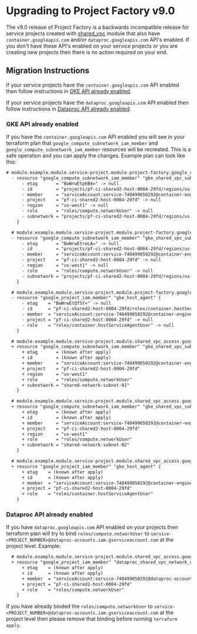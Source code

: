 # Upgrading to Project Factory v9.0

The v9.0 release of Project Factory is a backwards incompatible release for
service projects created with [shared_vpc](../terraform/project-factory/modules/shared_vpc) module that
also have `container.googleapis.com` and/or `dataproc.googleapis.com` API's
enabled. If you don't have these API's enabled on your service projects or you
are creating new projects then there is no action required on your end.

## Migration Instructions

If your service projects have the `container.googleapis.com` API enabled then
follow instructions in [GKE API already enabled](#gke-api-already-enabled).

If your service projects have the `dataproc.googleapis.com` API enabled then
follow instructions in [Dataproc API already enabled](#dataproc-api-already-enabled).

### GKE API already enabled

If you have the `container.googleapis.com` API enabled you will see in your
terraform plan that `google_compute_subnetwork_iam_member`
and `google_compute_subnetwork_iam_member` resources will be recreated. This is
a safe operation and you can apply the changes. Example plan can look like this:
```diff
# module.example.module.service-project.module.project-factory.google_compute_subnetwork_iam_member.gke_shared_vpc_subnets[0] will be destroyed
  - resource "google_compute_subnetwork_iam_member" "gke_shared_vpc_subnets" {
      - etag       = "BwWrwEtp6B4=" -> null
      - id         = "projects/pf-ci-shared2-host-0004-29fd/regions/us-west1/subnetworks/shared-network-subnet-01/roles/compute.networkUser/serviceaccount:service-740499050292@container-engine-robot.iam.gserviceaccount.com" -> null
      - member     = "serviceAccount:service-740499050292@container-engine-robot.iam.gserviceaccount.com" -> null
      - project    = "pf-ci-shared2-host-0004-29fd" -> null
      - region     = "us-west1" -> null
      - role       = "roles/compute.networkUser" -> null
      - subnetwork = "projects/pf-ci-shared2-host-0004-29fd/regions/us-west1/subnetworks/shared-network-subnet-01" -> null
    }

  # module.example.module.service-project.module.project-factory.google_compute_subnetwork_iam_member.gke_shared_vpc_subnets[1] will be destroyed
  - resource "google_compute_subnetwork_iam_member" "gke_shared_vpc_subnets" {
      - etag       = "BwWrwEtrwLA=" -> null
      - id         = "projects/pf-ci-shared2-host-0004-29fd/regions/us-west1/subnetworks/shared-network-subnet-02/roles/compute.networkUser/serviceaccount:service-740499050292@container-engine-robot.iam.gserviceaccount.com" -> null
      - member     = "serviceAccount:service-740499050292@container-engine-robot.iam.gserviceaccount.com" -> null
      - project    = "pf-ci-shared2-host-0004-29fd" -> null
      - region     = "us-west1" -> null
      - role       = "roles/compute.networkUser" -> null
      - subnetwork = "projects/pf-ci-shared2-host-0004-29fd/regions/us-west1/subnetworks/shared-network-subnet-02" -> null
    }

  # module.example.module.service-project.module.project-factory.google_project_iam_member.gke_host_agent[0] will be destroyed
  - resource "google_project_iam_member" "gke_host_agent" {
      - etag    = "BwWrwEtQfSY=" -> null
      - id      = "pf-ci-shared2-host-0004-29fd/roles/container.hostServiceAgentUser/serviceaccount:service-740499050292@container-engine-robot.iam.gserviceaccount.com" -> null
      - member  = "serviceAccount:service-740499050292@container-engine-robot.iam.gserviceaccount.com" -> null
      - project = "pf-ci-shared2-host-0004-29fd" -> null
      - role    = "roles/container.hostServiceAgentUser" -> null
    }

  # module.example.module.service-project.module.shared_vpc_access.google_compute_subnetwork_iam_member.gke_shared_vpc_subnets[0] will be created
  + resource "google_compute_subnetwork_iam_member" "gke_shared_vpc_subnets" {
      + etag       = (known after apply)
      + id         = (known after apply)
      + member     = "serviceAccount:service-740499050292@container-engine-robot.iam.gserviceaccount.com"
      + project    = "pf-ci-shared2-host-0004-29fd"
      + region     = "us-west1"
      + role       = "roles/compute.networkUser"
      + subnetwork = "shared-network-subnet-01"
    }

  # module.example.module.service-project.module.shared_vpc_access.google_compute_subnetwork_iam_member.gke_shared_vpc_subnets[1] will be created
  + resource "google_compute_subnetwork_iam_member" "gke_shared_vpc_subnets" {
      + etag       = (known after apply)
      + id         = (known after apply)
      + member     = "serviceAccount:service-740499050292@container-engine-robot.iam.gserviceaccount.com"
      + project    = "pf-ci-shared2-host-0004-29fd"
      + region     = "us-west1"
      + role       = "roles/compute.networkUser"
      + subnetwork = "shared-network-subnet-02"
    }

  # module.example.module.service-project.module.shared_vpc_access.google_project_iam_member.gke_host_agent[0] will be created
  + resource "google_project_iam_member" "gke_host_agent" {
      + etag    = (known after apply)
      + id      = (known after apply)
      + member  = "serviceAccount:service-740499050292@container-engine-robot.iam.gserviceaccount.com"
      + project = "pf-ci-shared2-host-0004-29fd"
      + role    = "roles/container.hostServiceAgentUser"
    }
```

### Dataproc API already enabled
If you have `dataproc.googleapis.com` API enabled on your projects then terraform
plan will try to bind `roles/compute.networkUser` to
`service-<PROJECT_NUMBER>@dataproc-accounts.iam.gserviceaccount.com` at the
project level. Example:
```diff
  # module.example.module.service-project.module.shared_vpc_access.google_project_iam_member.dataproc_shared_vpc_network_user[0] will be created
  + resource "google_project_iam_member" "dataproc_shared_vpc_network_user" {
      + etag    = (known after apply)
      + id      = (known after apply)
      + member  = "serviceAccount:service-740499050292@dataproc-accounts.iam.gserviceaccount.com"
      + project = "pf-ci-shared2-host-0004-29fd"
      + role    = "roles/compute.networkUser"
    }
```

If you have already binded the `roles/compute.networkUser` to
`service-<PROJECT_NUMBER>@dataproc-accounts.iam.gserviceaccount.com` at the
project level then please remove that binding before running `terraform apply`.
